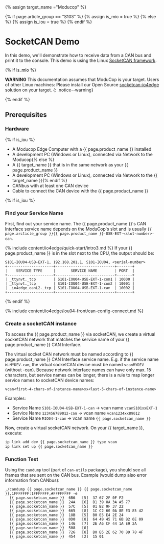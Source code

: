 {% assign target_name ="Moducop" %}

{% if page.article_group == "S103" %}
  {% assign is_mio = true %}
{% else %}
  {% assign is_iou = true %}
{% endif %}

# SocketCAN Demo

In this demo, we'll demonstrate how to receive data from a CAN bus and print it to the console. This demo is using the Linux [SocketCAN framework](https://www.kernel.org/doc/html/latest/networking/can.html).

{% if is_mio %}

**WARNING** This documentation assumes that ModuCop is your target. Users of other Linux machines: Please install our Open Source [socketcan-io4edge](https://github.com/ci4rail/socketcan-io4edge) solution on your target.
{: .notice--warning}

{% endif %}

## Prerequisites

### Hardware
{% if is_iou %}
* A Moducop Edge Computer with a {{ page.product_name }} installed
* A development PC (Windows or Linux), connected via Network to the Moducop{% else %}
* A {{ target_name }} that is in the same network as your {{ page.product_name }}
* A development PC (Windows or Linux), connected via Network to the {{ target_name }}{% endif %}
* CANbus with at least one CAN device
* Cable to connect the CAN device with the {{ page.product_name }}

{% if is_iou %}
### Find your Service Name
First, find out your service name. The {{ page.product_name }}'s CAN Interface service name depends on the ModuCop's slot and is usually `{{ page.arcticle_group }}{{ page.product_name }}-USB-EXT-<slot-number>-can`.

{% include content/io4edge/quick-start/intro3.md %}
If your {{ page.product_name }} is in the slot next to the CPU, the output should be:
```
S101-IOU04-USB-EXT-1, 192.168.201.1, S101-IOU04, <serial-number>
+---------------------+---------------------------+-------+
|    SERVICE TYPE     |       SERVICE NAME        | PORT  |
+---------------------+---------------------------+-------+
| _ttynvt._tcp        | S101-IOU04-USB-EXT-1-com1 | 10000 |
| _ttynvt._tcp        | S101-IOU04-USB-EXT-1-com2 | 10001 |
| _io4edge_canL2._tcp | S101-IOU04-USB-EXT-1-can  | 10002 |
+---------------------+---------------------------+-------+
```
{% endif %}

{% include content/io4edge/iou04-front/can-config-connect.md %}

### Create a socketCAN instance

To access the {{ page.product_name }} via socketCAN, we create a virtual socketCAN network that matches the service name of your {{ page.product_name }} CAN Interface.

The virtual socket CAN network must be named according to {{ page.product_name }} CAN Interface service name. E.g. if the service name is `MYDEV-can`, the virtual socketCAN device must be named `vcanMYDEV` (without -can). Because network interface names can have only max. 15 characters, but service names can be longer, there is a rule to map longer service names to socketCAN device names:

`vcan<first-4-chars-of-instance-name>xx<last-5-chars-of-instance-name>`

 Examples:

* Service Name `S101-IOU04-USB-EXT-1-can` -> vcan name `vcanS101xxEXT-1`
* Service Name `123456789012-can` -> vcan name `vcan1234xx89012`
* Service Name `MIO04-1-can` -> vcan name `{{ page.socketcan_name }}`


Now, create a virtual socketCAN network. On your {{ target_name }}, execute:
```bash
ip link add dev {{ page.socketcan_name }} type vcan
ip link set up {{ page.socketcan_name }}
```

### Function Test

Using the `candump` tool (part of `can-utils` package), you should see all frames that are sent on the CAN bus. Example (would dump also error information from CANbus):

```
./candump {{ page.socketcan_name }} {{ page.socketcan_name }},1FFFFFFF:1FFFFFFF,#FFFFFFFF -e
  {{ page.socketcan_name }}  6B6   [5]  37 67 2F 0F F2
  {{ page.socketcan_name }}  24A   [6]  B1 39 8A 3A A5 77
  {{ page.socketcan_name }}  57C   [5]  01 B2 9F 37 22
  {{ page.socketcan_name }}  665   [8]  1C C2 60 0A 8E E3 85 42
  {{ page.socketcan_name }}  18B   [5]  B0 E5 E4 2E 24
  {{ page.socketcan_name }}  0D0   [8]  64 49 45 71 6B B2 6E 09
  {{ page.socketcan_name }}  146   [7]  2E A6 CF 44 1A E9 2A
  {{ page.socketcan_name }}  508   [0]
  {{ page.socketcan_name }}  726   [8]  B0 B5 2E 62 70 89 78 4F
  {{ page.socketcan_name }}  454   [2]  15 01
```
